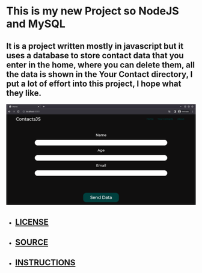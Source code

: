 # This is my new Project so NodeJS and MySQL

## It is a project written mostly in javascript but it uses a database to store contact data that you enter in the home, where you can delete them, all the data is shown in the Your Contact directory, I put a lot of effort into this project, I hope what they like.

![Finally](./src/public/img/result.png)

* ## [LICENSE](LICENSE.md)
* ## [SOURCE](SOURCE.md)
* ## [INSTRUCTIONS](INSTRUCTION.md)
